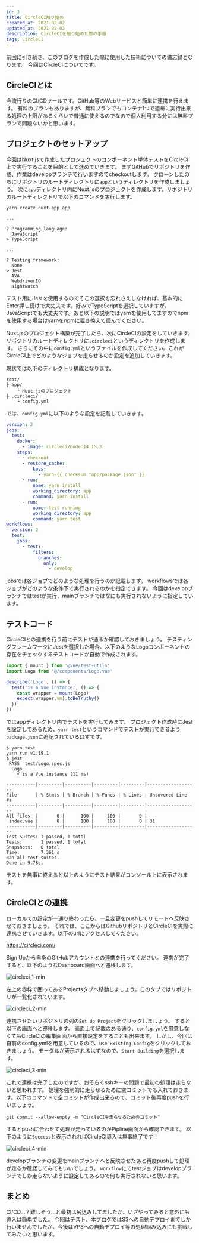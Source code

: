 ```yaml
---
id: 3
title: CircleCI触り始め
created_at: 2021-02-02
updated_at: 2021-02-02
description: CircleCIを触り始めた際の手順
tags: CircleCI
---
```


前回に引き続き、このブログを作成した際に使用した技術についての備忘録となります。
今回はCircleCIについてです。

## CircleCIとは
今流行りのCI/CDツールです。GitHub等のWebサービスと簡単に連携を行えます。
有料のプランもありますが、無料プランでもコンテナ1つで週毎に実行出来る処理の上限があるくらいで普通に使えるのでなので個人利用する分には無料プランで問題ないかと思います。

## プロジェクトのセットアップ
今回はNuxt.jsで作成したプロジェクトのコンポーネント単体テストをCircleCI上で実行することを目的として進めていきます。
まずGitHubでリポジトリを作成、作業はdevelopブランチで行いますのでcheckoutします。
クローンしたのちにリポジトリのルートディレクトリに```app```というディレクトリを作成しましょう。
次に```app```ディレクトリ内にNuxt.jsのプロジェクトを作成します。リポジトリのルートディレクトリで以下のコマンドを実行します。

```shell
yarn create nuxt-app app
```

```shell
...

? Programming language:
  JavaScript
> TypeScript

...

? Testing framework:
  None
> Jest
  AVA
  WebdriverIO
  Nightwatch
```

テスト用にJestを使用するのでそこの選択を忘れさえしなければ、基本的にEnter押し続けで大丈夫です。好みでTypeScriptを選択していますが、JavaScriptでも大丈夫です。あと以下の説明ではyarnを使用してますのでnpmを使用する場合はyarnをnpmに置き換えて読んでください。

Nuxt.jsのプロジェクト構築が完了したら、次にCircleCIの設定をしていきます。
リポジトリのルートディレクトリに```.circleci```というディレクトリを作成します。
さらにその中に```config.yml```というファイルを作成してください。これがCircleCI上でどのようなジョブを走らせるのか設定を追加していきます。

現状では以下のディレクトリ構成となります。
```
root/
├ app/
    └ Nuxt.jsのプロジェクト
├ .circleci/
    └ config.yml
```

では、```config.yml```に以下のような設定を記載していきます。
```yml
version: 2
jobs:
  test:
    docker:
      - image: circleci/node:14.15.3
    steps:
      - checkout
      - restore_cache:
          keys:
            - yarn-{{ checksum "app/package.json" }}
      - run:
          name: yarn install
          working_directory: app
          command: yarn install
      - run:
          name: test running
          working_directory: app
          command: yarn test
workflows:
  version: 2
  test:
    jobs:
      - test:
          filters:
            branches:
              only:
                - develop
```

jobsでは各ジョブでどのような処理を行うのか記載します。
workflowsでは各ジョブがどのような条件下で実行されるのかを指定できます。
今回はdevelopブランチではtestが実行、mainブランチではなにも実行されないように指定しています。

## テストコード
CircleCIとの連携を行う前にテストが通るか確認しておきましょう。
テスティングフレームワークにJestを選択した場合、以下のようなLogoコンポーネントの存在をチェックするテストコードが自動で作成されます。

```javascript
import { mount } from '@vue/test-utils'
import Logo from '@/components/Logo.vue'

describe('Logo', () => {
  test('is a Vue instance', () => {
    const wrapper = mount(Logo)
    expect(wrapper.vm).toBeTruthy()
  })
})

```

ではappディレクトリ内でテストを実行してみます。
プロジェクト作成時にJestを設定してあるため、```yarn test```というコマンドでテストが実行できるよう```package.json```に追記されているはずです。

```shell
$ yarn test
yarn run v1.19.1
$ jest
 PASS  test/Logo.spec.js
  Logo
    √ is a Vue instance (11 ms)

-----------|---------|----------|---------|---------|-------------------
File       | % Stmts | % Branch | % Funcs | % Lines | Uncovered Line #s
-----------|---------|----------|---------|---------|-------------------
All files  |       0 |      100 |     100 |       0 |
 index.vue |       0 |      100 |     100 |       0 | 31
-----------|---------|----------|---------|---------|-------------------
Test Suites: 1 passed, 1 total
Tests:       1 passed, 1 total
Snapshots:   0 total
Time:        7.361 s
Ran all test suites.
Done in 9.78s.
```

テストを無事に終えると以上のようにテスト結果がコンソール上に表示されます。

## CircleCIとの連携
ローカルでの設定が一通り終わったら、一旦変更をpushしてリモートへ反映させておきましょう。
それでは、ここからはGithubリポジトリとCircleCIを実際に連携させていきます。以下のurlにアクセスしてください。

https://circleci.com/

Sign Upから自身のGitHubアカウントとの連携を行ってください。
連携が完了すると、以下のようなDashboard画面へと遷移します。

![circleci_1-min](https://user-images.githubusercontent.com/50108450/106350040-32582580-6316-11eb-8636-0cc73f6f7acb.png)

左上の赤枠で囲ってあるProjectsタブへ移動しましょう。このタブではリポジトリが一覧化されています。

![circleci_2-min](https://user-images.githubusercontent.com/50108450/106350611-c2e43500-6319-11eb-877f-deaf13c0afb4.png)

連携させたいリポジトリの列の```Set Up Project```をクリックしましょう。
すると以下の画面へと遷移します。
画面上で記載のある通り、```config.yml```を用意しなくてもCircleCIの編集画面から直接設定をすることも出来ます。
しかし、今回は自前のconfig.ymlを用意しているので、```Use Existing Config```をクリックしておきましょう。
モーダルが表示されるはずなので、```Start Building```を選択します。

![circleci_3-min](https://user-images.githubusercontent.com/50108450/106600627-064ed580-659e-11eb-8cab-269193b2a44a.png)

これで連携は完了したのですが、おそらくsshキーの問題で最初の処理は走らないと思われます。
処理を強制的に走らせるために空コミットでも入れておきます。以下のコマンドで空コミットが作成出来るので、コミット後再度pushを行いましょう。

```shell
git commit --allow-empty -m "CircleCIを走らせるためのコミット"
```

するとpushに合わせて処理が走っているのがPipline画面から確認できます。
以下のように```Success```と表示されればCircleCI導入は無事終了です！

![circleci_4-min](https://user-images.githubusercontent.com/50108450/106600733-254d6780-659e-11eb-98a5-946f82318438.png)

developブランチの変更をmainブランチへと反映させたあと再度pushして処理が走るか確認してみてもいいでしょう。
```workflow```にてtestジョブはdevelopブランチでしか走らないように設定してあるので何も実行されないと思います。

## まとめ
CI/CD...？難しそう...と最初は尻込みしてましたが、いざやってみると意外にも導入は簡単でした。
今回はテスト、本ブログではS3への自動デプロイまでしか行いませんでしたが、今後はVPSへの自動デプロイ等の処理組み込みにも挑戦してみたいと思います。
